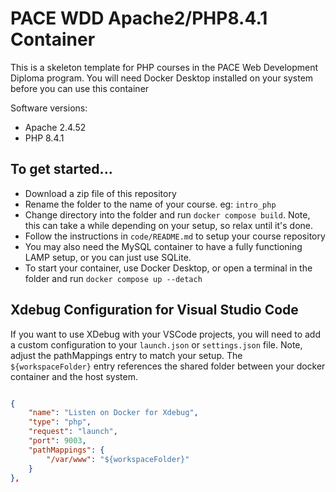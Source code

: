 # PACE WDD Apache2/PHP8.4.1 Container

This is a skeleton template for PHP courses in the PACE Web Development Diploma program.  You will need Docker Desktop installed on your system before you can use this container

Software versions:

* Apache 2.4.52
* PHP 8.4.1

## To get started...

* Download a zip file of this repository
* Rename the folder to the name of your course.  eg: `intro_php`
* Change directory into the folder and run `docker compose build`.  Note, this can take a while depending on your setup, so relax until it's done.
* Follow the  instructions in `code/README.md` to setup your course repository
* You may also need the MySQL container to have a fully functioning LAMP setup, or you can just use SQLite.
* To start your container, use Docker Desktop, or open a terminal in the folder and run `docker compose up --detach`

## Xdebug Configuration for Visual Studio Code

If you want to use XDebug with your VSCode projects, you will need to add a custom configuration to your `launch.json` or `settings.json` file.  Note, adjust the pathMappings entry to match your setup.  The `${workspaceFolder}` entry references the shared folder between your docker container and the host system.

```json

{
    "name": "Listen on Docker for Xdebug",
    "type": "php",
    "request": "launch",
    "port": 9003,
    "pathMappings": {
        "/var/www": "${workspaceFolder}"
    }
},

```



